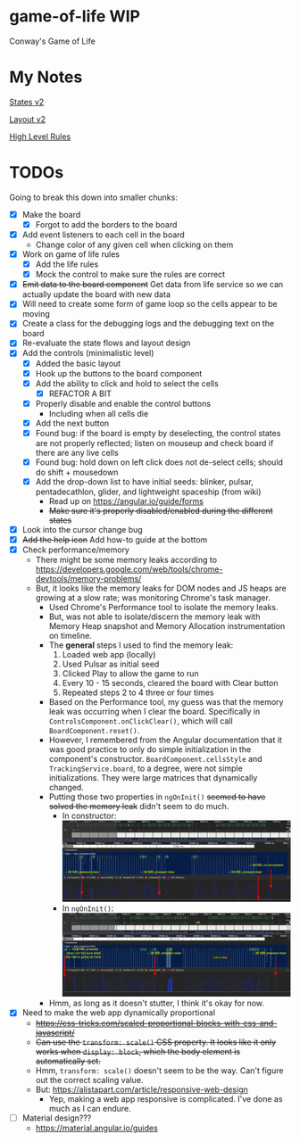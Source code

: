 # game-of-life WIP
Conway's Game of Life

# My Notes

[States v2](https://drive.google.com/file/d/0B9DrOVKPxr98b2xfREU3VzB3ZzE4ZlQxNGFzMnBaaHBfeTNz/view?usp=sharing)

[Layout v2](https://drive.google.com/file/d/0B9DrOVKPxr98clZmVjl6dnRVZGxnc29SY19nYUtSQnFtVTY0/view?usp=sharing)

[High Level Rules](https://drive.google.com/file/d/0B9DrOVKPxr98VGVRQTRIV2hHLXEzNmpHRFVUd25HYlVackVV/view?usp=sharing)

# TODOs

Going to break this down into smaller chunks:

- [x] Make the board
  - [x] Forgot to add the borders to the board
- [x] Add event listeners to each cell in the board
  - Change color of any given cell when clicking on them
- [x] Work on game of life rules
  - [x] Add the life rules
  - [x] Mock the control to make sure the rules are correct
- [x] ~~Emit data to the board component~~ Get data from life service so we can actually update the board with new data
- [x] Will need to create some form of game loop so the cells appear to be moving
- [x] Create a class for the debugging logs and the debugging text on the board
- [x] Re-evaluate the state flows and layout design
- [x] Add the controls (minimalistic level)
  - [x] Added the basic layout
  - [x] Hook up the buttons to the board component
  - [x] Add the ability to click and hold to select the cells
    - [x] REFACTOR A BIT
  - [x] Properly disable and enable the control buttons
    - Including when all cells die
  - [x] Add the next button
  - [x] Found bug: if the board is empty by deselecting, the control states are not properly reflected; listen on mouseup and check board if there are any live cells
  - [x] Found bug: hold down on left click does not de-select cells; should do shift + mousedown
  - [x] Add the drop-down list to have initial seeds: blinker, pulsar, pentadecathlon, glider, and lightweight spaceship (from wiki)
    - Read up on https://angular.io/guide/forms
    - ~~Make sure it's properly disabled/enabled during the different states~~
- [x] Look into the cursor change bug
- [x] ~~Add the help icon~~ Add how-to guide at the bottom
- [x] Check performance/memory
  - There might be some memory leaks according to https://developers.google.com/web/tools/chrome-devtools/memory-problems/
  - But, it looks like the memory leaks for DOM nodes and JS heaps are growing at a slow rate; was monitoring Chrome's task manager.
    - Used Chrome's Performance tool to isolate the memory leaks.
    - But, was not able to isolate/discern the memory leak with Memory Heap snapshot and Memory Allocation instrumentation on timeline.
    - The **general** steps I used to find the memory leak:
      1. Loaded web app (locally)
      2. Used Pulsar as initial seed
      3. Clicked Play to allow the game to run
      4. Every 10 - 15 seconds, cleared the board with Clear button
      5. Repeated steps 2 to 4 three or four times
    - Based on the Performance tool, my guess was that the memory leak was occurring when I clear the board. Specifically in `ControlsComponent.onClickClear()`, which will call `BoardComponent.reset()`.
    - However, I remembered from the Angular documentation that it was good practice to only do simple initialization in the component's constructor. `BoardComponent.cellsStyle` and `TrackingService.board`, to a degree, were not simple initializations. They were large matrices that dynamically changed.
    - Putting those two properties in `ngOnInit()` ~~seemed to have solved the memory leak~~ didn't seem to do much.
      - In constructor: ![Before](./performance/constructor.png "Before")
      - In `ngOnInit()`: ![After](./performance/ngoninit.png "After")
    - Hmm, as long as it doesn't stutter, I think it's okay for now.
- [x] Need to make the web app dynamically proportional
  - ~~https://css-tricks.com/scaled-proportional-blocks-with-css-and-javascript/~~
  - ~~Can use the `transform: scale()` CSS property. It looks like it only works when `display: block`, which the body element is automatically set.~~
  - Hmm, `transform: scale()` doesn't seem to be the way. Can't figure out the correct scaling value.
  - But: https://alistapart.com/article/responsive-web-design
    - Yep, making a web app responsive is complicated. I've done as much as I can endure. 
- [ ] Material design???
  - https://material.angular.io/guides
